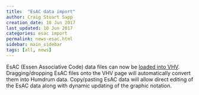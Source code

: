 ```yaml
---
title:  "EsAC data import"
author: Craig Stuart Sapp
creation_date: 10 Jun 2017
last_updated: 10 Jun 2017
categories: esac import
permalink: news-esac.html
sidebar: main_sidebar
tags: [all, news]
---
```


EsAC (Essen Associative Code) data files can now be [loaded into
VHV](/interface/esac).  Dragging/dropping EsAC files onto the VHV
page will automatically convert them into Humdrum data.  Copy/pasting
EsAC data will allow direct editing of the EsAC data along with
dynamic updating of the graphic notation.




